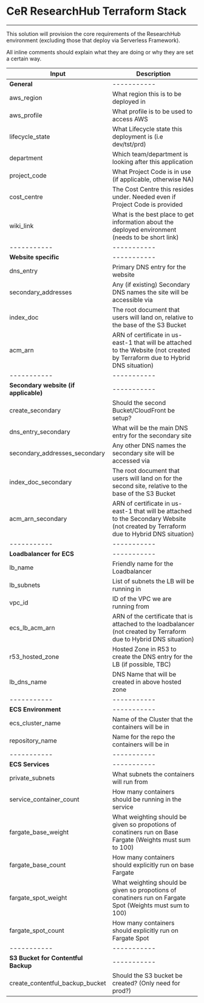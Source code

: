 # CeR ResearchHub Terraform Stack
---
This solution will provision the core requirements of the ResearchHub environment (excluding those that deploy via Serverless Framework).

All inline comments should explain what they are doing or why they are set a certain way.

| Input | Description |
| -----------  | ----------- |
| **General** | ----------- |
| aws_region | What region this is to be deployed in |
| aws_profile | What profile is to be used to access AWS |
| lifecycle_state | What Lifecycle state this deployment is (i.e dev/tst/prd) | 
| department | Which team/department is looking after this application |
| project_code | What Project Code is in use (if applicable, otherwise NA) |
| cost_centre | The Cost Centre this resides under. Needed even if Project Code is provided |
| wiki_link | What is the best place to get information about the deployed environment (needs to be short link) |
| -----------  | ----------- |
| **Website specific** | ----------- |
| dns_entry | Primary DNS entry for the website |
| secondary_addresses | Any (if existing) Secondary DNS names the site will be accessible via |
| index_doc | The root document that users will land on, relative to the base of the S3 Bucket |
| acm_arn | ARN of certificate in us-east-1 that will be attached to the Website (not created by Terraform due to Hybrid DNS situation) |
| -----------  | ----------- |
| **Secondary website (if applicable)** | ----------- |
| create_secondary | Should the second Bucket/CloudFront be setup? |
| dns_entry_secondary | What will be the main DNS entry for the secondary site |
| secondary_addresses_secondary | Any other DNS names the secondary site will be accessed via |
| index_doc_secondary | The root document that users will land on for the second site, relative to the base of the S3 Bucket |
| acm_arn_secondary | ARN of certificate in us-east-1 that will be attached to the Secondary Website (not created by Terraform due to Hybrid DNS situation) |
| -----------  | ----------- |
| **Loadbalancer for ECS** | ----------- |
| lb_name | Friendly name for the Loadbalancer |
| lb_subnets | List of subnets the LB will be running in |
| vpc_id | ID of the VPC we are running from |
| ecs_lb_acm_arn | ARN of the certificate that is attached to the loadbalancer (not created by Terraform due to Hybrid DNS situation) |
| r53_hosted_zone | Hosted Zone in R53 to create the DNS entry for the LB (if possible, TBC) |
| lb_dns_name | DNS Name that will be created in above hosted zone |
| -----------  | ----------- |
| **ECS Environment** | ----------- |
| ecs_cluster_name | Name of the Cluster that the containers will be in |
| repository_name | Name for the repo the containers will be in |
| -----------  | ----------- |
| **ECS Services** | ----------- |
| private_subnets | What subnets the containers will run from |
| service_container_count | How many containers should be running in the service |
| fargate_base_weight | What weighting should be given so propotions of conatiners run on Base Fargate (Weights must sum to 100) |
| fargate_base_count | How many containers should explicitly run on base Fargate |
| fargate_spot_weight | What weighting should be given so propotions of conatiners run on Fargate Spot (Weights must sum to 100) | 
| fargate_spot_count | How many containers should explicitly run on Fargate Spot |
| -----------  | ----------- |
| **S3 Bucket for Contentful Backup** | ----------- |
| create_contentful_backup_bucket | Should the S3 bucket be created? (Only need for prod?) |